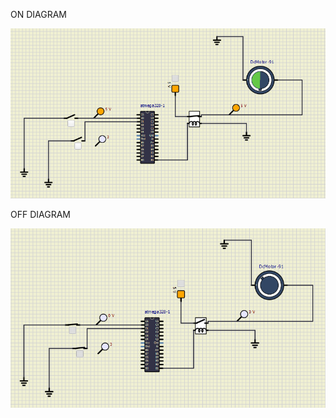 ON DIAGRAM

![ON Diagram](https://github.com/Mohanraj06/M2-Embedded_Water_Tank_Filler/blob/main/5_ImagesAndVideos/ON%20Condition.png)

OFF DIAGRAM

![OFF Diagram](https://github.com/Mohanraj06/M2-Embedded_Water_Tank_Filler/blob/main/5_ImagesAndVideos/OFF%20Condition.png)

